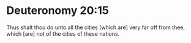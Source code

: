 # Deuteronomy 20:15

Thus shalt thou do unto all the cities [which are] very far off from thee, which [are] not of the cities of these nations.